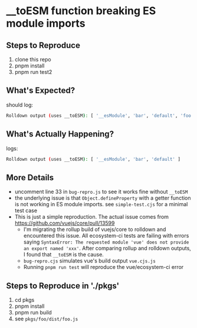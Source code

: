 # __toESM function breaking ES module imports

## Steps to Reproduce
1. clone this repo
2. pnpm install
3. pnpm run test2

## What's Expected?
should log:
```bash
Rolldown output (uses __toESM): [ '__esModule', 'bar', 'default', 'foo' ]
```

## What's Actually Happening?
logs:
```bash
Rolldown output (uses __toESM): [ '__esModule', 'bar', 'default' ]
```

## More Details
- uncomment line 33 in `bug-repro.js` to see it works fine without `__toESM`
- the underlying issue is that `Object.defineProperty` with a getter function is not working in ES module imports. see `simple-test.cjs` for a minimal test case
- This is just a simple reproduction. The actual issue comes from https://github.com/vuejs/core/pull/13599
  - I'm migrating the rollup build of vuejs/core to rolldown and encountered this issue. All ecosystem-ci tests are failing with errors saying `SyntaxError: The requested module 'vue' does not provide an export named 'xxx'`. After comparing rollup and rolldown outputs, I found that `__toESM` is the cause.
  - `bug-repro.cjs` simulates vue's build output `vue.cjs.js`
  - Running `pnpm run test` will reproduce the vue/ecosystem-ci error


## Steps to Reproduce in './pkgs'
1. cd pkgs
2. pnpm install
3. pnpm run build
4. see `pkgs/foo/dist/foo.js` 
